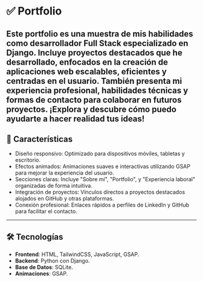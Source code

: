 # ✅ Portfolio

Este portfolio es una muestra de mis habilidades como desarrollador Full Stack especializado en Django. Incluye proyectos destacados que he desarrollado, enfocados en la creación de aplicaciones web escalables, eficientes y centradas en el usuario. También presenta mi experiencia profesional, habilidades técnicas y formas de contacto para colaborar en futuros proyectos. ¡Explora y descubre cómo puedo ayudarte a hacer realidad tus ideas!
---

## 🚀 Características
- Diseño responsivo: Optimizado para dispositivos móviles, tabletas y escritorio.
- Efectos animados: Animaciones suaves e interactivas utilizando GSAP para mejorar la experiencia del usuario.
- Secciones claras: Incluye "Sobre mí", "Portfolio", y "Experiencia laboral" organizadas de forma intuitiva.
- Integración de proyectos: Vínculos directos a proyectos destacados alojados en GitHub y otras plataformas.
- Conexión profesional: Enlaces rápidos a perfiles de LinkedIn y GitHub para facilitar el contacto.

---

## 🛠️ Tecnologías
- **Frontend**: HTML, TailwindCSS, JavaScript, GSAP.
- **Backend**: Python con Django.
- **Base de Datos**: SQLite.
- **Animaciones**: GSAP.
